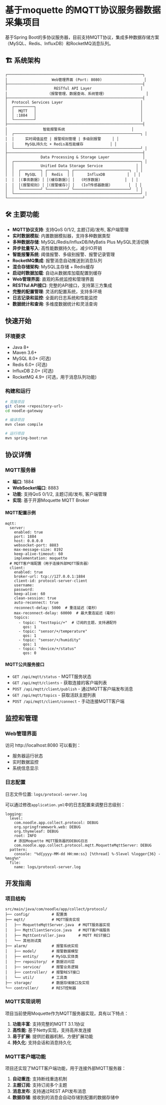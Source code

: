 # 基于moquette 的MQTT协议服务器数据采集项目

基于Spring Boot的多协议服务器，目前支持MQTT协议，集成多种数据存储方案（MySQL、Redis、InfluxDB）和RocketMQ消息队列。

## 🏗️ 系统架构

```
┌─────────────────────────────────────────────────────────────┐
│                    Web管理界面 (Port: 8080)                   │
├─────────────────────────────────────────────────────────────┤
│                     RESTful API Layer                      │
│                  （报警管理、数据查询、系统管理）                  │
├─────────────────────────────────────────────────────────────┤
│  Protocol Services Layer                                   │
│  ┌─────────┐                                               │
│  │  MQTT   │                                               │
│  │ :1884   │                                               │
│  └─────────┘                                               │
├─────────────────────────────────────────────────────────────┤
│                智能报警系统                              │
│  ┌─────────────────────────────────────────────────────────┐ │
│  │     实时阈值监控 | 报警规则管理 | 多级别报警     │ │
│  │     MySQL持久化 + Redis高性能缓存            │ │
│  └─────────────────────────────────────────────────────────┘ │
├─────────────────────────────────────────────────────────────┤
│               Data Processing & Storage Layer               │
│  ┌─────────────────────────────────────────────────────────┐ │
│  │            Unified Data Storage Service               │ │
│  │  ┌─────────┐ ┌─────────┐ ┌─────────────────────────┐  │ │
│  │  │  MySQL  │ │  Redis  │ │      InfluxDB          │  │ │
│  │  │(事务数据) │ │(缓存数据)│ │   (时序数据)           │  │ │
│  │  │(报警规则) │ │(报警缓存)│ │   (IoT传感器数据)        │  │ │
│  │  └─────────┘ └─────────┘ └─────────────────────────┘  │ │
│  └─────────────────────────────────────────────────────────┘ │
└─────────────────────────────────────────────────────────────┘
```

## 🛠 主要功能

- **MQTT协议支持**: 支持QoS 0/1/2, 主题订阅/发布, 客户端管理
- **实时数据模拟**: 内置数据模拟器，支持多种数据类型
- **多种数据存储**: MySQL/Redis/InfluxDB/MyBatis Plus MySQL灵活切换
- **异步批量写入**: 高性能数据持久化，减少IO开销
- **智能报警系统**: 阈值报警、多级别报警、报警记录管理
- **RocketMQ集成**: 报警消息自动推送到消息队列
- **混合存储架构**: MySQL主存储 + Redis缓存
- **启动时数据加载**: 自动从数据库加载配置到缓存
- **Web管理界面**: 直观的系统监控和管理界面
- **RESTful API接口**: 完整的API接口，支持第三方集成
- **完整的配置管理**: 灵活的配置系统，支持多环境
- **日志记录和监控**: 全面的日志系统和性能监控
- **数据统计和查询**: 多维度数据统计和灵活查询

## 快速开始

### 环境要求

- Java 8+
- Maven 3.6+
- MySQL 8.0+ (可选)
- Redis 6.0+ (可选)
- InfluxDB 2.0+ (可选)
- RocketMQ 4.9+ (可选，用于消息队列功能)

### 构建和运行

```bash
# 克隆项目
git clone <repository-url>
cd noodle-gateway

# 编译项目
mvn clean compile

# 运行项目
mvn spring-boot:run
```

## 协议详情

### MQTT服务器

- **端口**: 1884
- **WebSocket端口**: 8883
- **功能**: 支持QoS 0/1/2, 主题订阅/发布, 客户端管理
- **实现**: 基于开源Moquette MQTT Broker

#### MQTT配置示例

```
mqtt:
  server:
    enabled: true
    port: 1884
    host: 0.0.0.0
    websocket-port: 8883
    max-message-size: 8192
    keep-alive-timeout: 60
    implementation: moquette
  # MQTT客户端配置（用于连接外部MQTT服务器）
  client:
    enabled: true
    broker-url: tcp://127.0.0.1:1884
    client-id: protocol-server-client
    username: 
    password: 
    keep-alive: 60
    clean-session: true
    auto-reconnect: true
    reconnect-delay: 5000  # 重连延迟（毫秒）
    max-reconnect-delay: 60000  # 最大重连延迟（毫秒）
    topics:
      - topic: "testtopic/+"  # 订阅的主题，支持通配符
        qos: 1
      - topic: "sensor/+/temperature"
        qos: 1
      - topic: "sensor/+/humidity"
        qos: 1
      - topic: "device/+/status"
        qos: 0
```

#### MQTT公共服务接口

- `GET /api/mqtt/status` - MQTT服务状态
- `GET /api/mqtt/clients` - 获取连接的客户端列表
- `POST /api/mqtt/client/publish` - 通过MQTT客户端发布消息
- `GET /api/mqtt/topics` - 获取活跃主题列表
- `POST /api/mqtt/client/connect` - 手动连接MQTT客户端

## 监控和管理

### Web管理界面

访问 http://localhost:8080 可以看到：

- 服务器运行状态
- 实时数据监控
- 系统信息显示

### 日志配置

日志文件位置: `logs/protocol-server.log`

可以通过修改`application.yml`中的日志配置来调整日志级别：

```
logging:
  level:
    com.noodle.app.collect.protocol: DEBUG
    org.springframework.web: DEBUG
    org.thymeleaf: DEBUG
    root: INFO
    # 添加Moquette MQTT服务器的DEBUG日志
    com.noodle.app.collect.protocol.mqtt.MoquetteMqttServer: DEBUG
  pattern:
    console: "%d{yyyy-MM-dd HH:mm:ss} [%thread] %-5level %logger{36} - %msg%n"
  file:
    name: logs/protocol-server.log
```

## 开发指南

### 项目结构

```
src/main/java/com/noodle/app/collect/protocol/
├── config/          # 配置类
├── mqtt/            # MQTT服务实现
│   ├── MoquetteMqttServer.java  # MQTT服务器实现
│   ├── MqttClientService.java   # MQTT客户端服务
│   ├── MqttController.java      # MQTT REST接口
│   └── 其他测试类
├── alarm/           # 报警系统实现
│   ├── model/       # 报警数据模型
│   ├── entity/      # MySQL实体类
│   ├── repository/  # 数据访问层
│   ├── service/     # 报警业务逻辑
│   ├── controller/  # 报警REST接口
│   └── util/        # 工具类
├── storage/         # 数据存储接口及实现
└── controller/      # REST控制器
```

### MQTT实现说明

项目当前使用Moquette作为MQTT服务器实现，具有以下特点：

1. **功能丰富**: 支持完整的MQTT 3.1.1协议
2. **高性能**: 基于Netty实现，支持高并发连接
3. **易于扩展**: 提供拦截器机制，方便扩展功能
4. **持久化**: 支持会话和消息持久化

### MQTT客户端功能

项目还实现了MQTT客户端功能，用于连接外部MQTT服务器：

1. **自动重连**: 支持断线重连机制
2. **主题订阅**: 支持订阅多个主题
3. **消息发布**: 支持通过REST API发布消息
4. **数据存储**: 接收到的消息会自动存储到配置的数据存储中